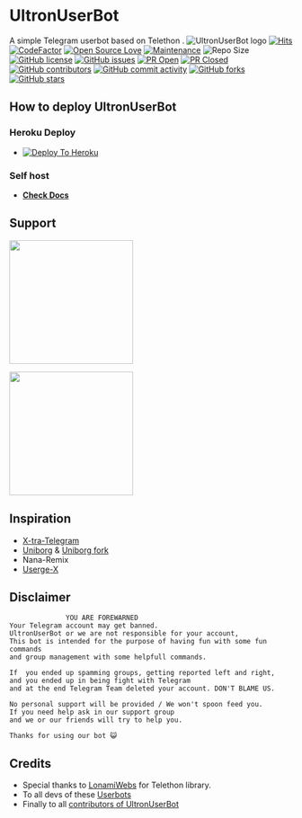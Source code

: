 # UltronUserBot

A simple Telegram userbot based on Telethon .
![UltronUserBot logo](https://graph.org/file/4860c8e1a5a56d0616b79.png)
[![Hits](https://hits.seeyoufarm.com/api/count/incr/badge.svg?url=https%3A%2F%2Fgithub.com%2Fsandy1709%2FUltronUserBot&count_bg=%2379C83D&title_bg=%23555555&icon=&icon_color=%23E7E7E7&title=hits&edge_flat=false)](https://github.com/thanosuserss/Ultron)
[![CodeFactor](https://www.codefactor.io/repository/github/Tgultron/UltronUserBot/badge?&style=flat-square)](https://www.codefactor.io/repository/github/Tgultron/UltronUserBot)
[![Open Source Love](https://badges.frapsoft.com/os/v2/open-source.png?v=103)](https://github.com/ellerbrock/open-source-badges/)
[![Maintenance](https://img.shields.io/badge/Maintained%3F-yes-green?&style=flat-square)](https://github.com/thanosuserss/Ultron/graphs/commit-activity)
![Repo Size](https://img.shields.io/github/repo-size/Tgultron/UltronUserBot?&style=flat-square&logo=github)
[![GitHub license](https://img.shields.io/github/license/Tgultron/UltronUserBot?&style=flat-square&logo=github)](https://github.com/thanosuserss/Ultron/blob/master/LICENSE)
[![GitHub issues](https://img.shields.io/github/issues/Tgultron/UltronUserBot?&style=flat-square&logo=github)](https://github.com/thanosuserss/Ultron/issues)
[![PR Open](https://img.shields.io/github/issues-pr/Tgultron/UltronUserBot?&style=flat-square&logo=github)](https://github.com/thanosuserss/Ultron/pulls)
[![PR Closed](https://img.shields.io/github/issues-pr-closed/Tgultron/UltronUserBot?&style=flat-square&logo=github)](https://github.com/thanosuserss/Ultron/pulls?q=is:closed)
[![GitHub contributors](https://img.shields.io/github/contributors/Tgultron/UltronUserBot?&style=flat-square&logo=github)](https://github.com/thanosuserss/Ultron/graphs/contributors/)
[![GitHub commit activity](https://img.shields.io/github/commit-activity/m/Tgultron/UltronUserBot?&style=flat-square&logo=github)](https://github.com/thanosuserss/Ultron/graphs/commit-activity)
[![GitHub forks](https://img.shields.io/github/forks/Tgultron/UltronUserBot?&style=flat-square&logo=github)](https://github.com/thanosuserss/Ultron/fork)
[![GitHub stars](https://img.shields.io/github/stars/Tgultron/UltronUserBot?&style=flat-square&logo=github)](https://github.com/thanosuserss/Ultron/stargazers)

## How to deploy UltronUserBot

### Heroku Deploy

- [![Deploy To Heroku](https://www.herokucdn.com/deploy/button.svg)](https://github.com/Tgultron/nekopack)

### Self host

- [**Check Docs**](https://Tgultron.gitbook.io/UltronUserBot/installation/hosting)
  
## Support

   <a href="https://t.me/UltronUserBot17"><img src="https://img.shields.io/badge/Channel%20Support%3F-yes-green?&style=flat-square?&logo=telegram" width=220px></a></p>
   <a href="https://t.me/thanosprosss"><img src="https://img.shields.io/badge/Group%20Support%3F-yes-green?&style=flat-square?&logo=telegram" width=220px></a></p>

## Inspiration

- [X-tra-Telegram](https://github.com/Dark-Princ3/X-tra-Telegram)
- [Uniborg](https://github.com/SpEcHiDe/UniBorg) & [Uniborg fork](https://github.com/ravana69/PornHub)
- Nana-Remix
- [Userge-X](https://github.com/code-rgb/USERGE-X/)

## Disclaimer

```
              YOU ARE FOREWARNED
Your Telegram account may get banned.   
UltronUserBot or we are not responsible for your account, 
This bot is intended for the purpose of having fun with some fun commands 
and group management with some helpfull commands.

If  you ended up spamming groups, getting reported left and right, 
and you ended up in being fight with Telegram 
and at the end Telegram Team deleted your account. DON'T BLAME US.

No personal support will be provided / We won't spoon feed you. 
If you need help ask in our support group 
and we or our friends will try to help you.

Thanks for using our bot 😺
```

## Credits

- Special thanks to [LonamiWebs](https://github.com/LonamiWebs/Telethon/) for Telethon library.
- To all devs of these [Userbots](https://github.com/thanosuserss/Ultron/tree/bugs#inspiration)
- Finally to all [contributors of UltronUserBot](https://github.com/thanosuserss/Ultron/graphs/contributors)
